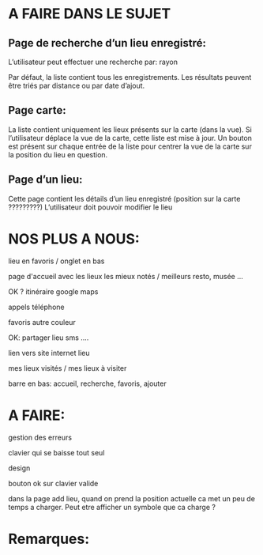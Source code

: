 # A FAIRE DANS LE SUJET

## Page de recherche d’un lieu enregistré:

L’utilisateur peut effectuer une recherche par: rayon

Par défaut, la liste contient tous les enregistrements. Les résultats peuvent être triés par distance ou par date d’ajout.



## Page carte:

La liste contient uniquement les lieux présents sur la carte (dans la vue). Si l’utilisateur déplace la vue de la carte, cette liste est mise à jour.
Un bouton est présent sur chaque entrée de la liste pour centrer la vue de la carte sur la position du lieu en question.

## Page d’un lieu:

Cette page contient les détails d’un lieu enregistré (position sur la carte ?????????)
L’utilisateur doit pouvoir modifier le lieu


# NOS PLUS A NOUS:

lieu en favoris / onglet en bas

page d'accueil avec les lieux les mieux notés / meilleurs resto, musée ... 

OK ? itinéraire google maps

appels téléphone

favoris autre couleur

OK: partager lieu sms .... 

lien vers site internet lieu

mes lieux visités / mes lieux à visiter 

barre en bas: accueil, recherche, favoris, ajouter


# A FAIRE:

gestion des erreurs

clavier qui se baisse tout seul

design

bouton ok sur clavier valide

dans la page add lieu, quand on prend la position actuelle ca met un peu de temps a charger. Peut etre afficher un symbole que ca charge ?

# Remarques: 


